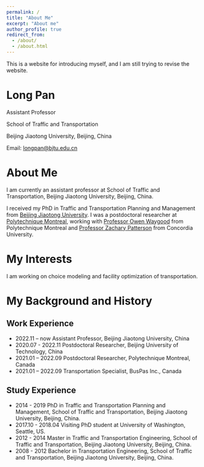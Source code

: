 ```yaml
---
permalink: /
title: "About Me"
excerpt: "About me"
author_profile: true
redirect_from: 
  - /about/
  - /about.html
---
```


This is a website for introducing myself, and I am still trying to revise the website. 

# Long Pan
Assistant Professor

School of Traffic and Transportation

Beijing Jiaotong University, Beijing, China

Email: longpan@bjtu.edu.cn

# About Me

I am currently an assistant professor at School of Traffic and Transportation, Beijing Jiaotong University, Beijing, China. 

I received my PhD in Traffic and Transportation Planning and Management from [Beijing Jiaotong University](http://en.bjtu.edu.cn/). I was a postdoctoral researcher at [Polytechnique Montreal](https://www.polymtl.ca/en/), working with [Professor Owen Waygood](https://www.polymtl.ca/expertises/en/waygood-owen) from Polytechnique Montreal and [Professor Zachary Patterson](https://www.concordia.ca/faculty/zachary-patterson.html) from Concordia University. 




# My Interests
I am working on choice modeling and facility optimization of transportation. 

# My Background and History

## Work Experience
* 2022.11 – now     Assistant Professor, Beijing Jiaotong University, China  
* 2020.07 - 2022.11 Postdoctoral Researcher, Beijing University of Technology, China  
* 2021.01 – 2022.09 Postdoctoral Researcher, Polytechnique Montreal, Canada 
* 2021.01 – 2022.09 Transportation Specialist, BusPas Inc., Canada 

## Study Experience
* 2014 - 2019 PhD in Traffic and Transportation Planning and Management, School of Traffic and Transportation, Beijing Jiaotong University, Beijing, China.
* 2017.10 - 2018.04 Visiting PhD student at University of Washington, Seattle, US.
* 2012 - 2014 Master in Traffic and Transportation Engineering, School of Traffic and Transportation, Beijing Jiaotong University, Beijing, China.
* 2008 - 2012 Bachelor in Transportation Engineering, School of Traffic and Transportation, Beijing Jiaotong University, Beijing, China.

